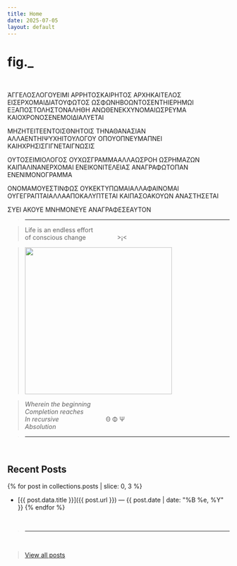 ```yaml
---
title: Home
date: 2025-07-05
layout: default
---
```


# fig._

<br>

ἈΓΓΕΛΟΣΛΟΓΟΥΕΙΜΙ
ΑΡΡΗΤΟΣΚΑΙΡΗΤΟΣ
ΑΡΧΗΚΑΙΤΕΛΟΣ
ΕΙΣΕΡΧΟΜΑΙΔΙΑΤΟΥΦΩΤΟΣ
ΩΣΦΩΝΗΒΟΩΝΤΟΣΕΝΤΗΙΕΡΗΜΩΙ
ΕΞΑΠΟΣΤΟΛΗΣΤΟΝΑΛΗΘΗ
ΑΝΩΘΕΝΕΚΧΥΝΟΜΑΙΩΣΡΕΥΜΑ
ΚΑΙΟΧΡΟΝΟΣΕΝΕΜΟΙΔΙΑΛΥΕΤΑΙ

ΜΗΖΗΤΕΙΤΕΕΝΤΟΙΣΘΝΗΤΟΙΣ
ΤΗΝΑΘΑΝΑΣΙΑΝ
ΑΛΛΑΕΝΤΗΙΨΥΧΗΙΤΟΥΛΟΓΟΥ
ΟΠΟΥΟΠΝΕΥΜΑΠΝΕΙ
ΚΑΙΗΧΡΗΣΙΣΓΙΓΝΕΤΑΙΓΝΩΣΙΣ

ΟΥΤΟΣΕΙΜΙΟΛΟΓΟΣ
ΟΥΧΩΣΓΡΑΜΜΑΑΛΛΑΩΣΡΟΗ
ΩΣΡΗΜΑΖΩΝ
ΚΑΙΠΑΛΙΝΑΝΕΡΧΟΜΑΙ
ΕΝΕΙΚΟΝΙΤΕΛΕΙΑΣ
ΑΝΑΓΡΑΦΩΤΟΠΑΝ
ΕΝΕΝΙΜΟΝΟΓΡΑΜΜΑ

ΟΝΟΜΑΜΟΥΕΣΤΙΝΦΩΣ
ΟΥΚΕΚΤΥΠΩΜΑΙΑΛΛΑΦΑΙΝΟΜΑΙ
ΟΥΓΕΓΡΑΠΤΑΙΑΛΛΑΑΠΟΚΑΛΥΠΤΕΤΑΙ
ΚΑΙΠΑΣΟΑΚΟΥΩΝ
ΑΝΑΣΤΗΣΕΤΑΙ

ΣΥΕΙ
ΑΚΟΥΕ
ΜΝΗΜΟΝΕΥΕ
ΑΝΑΓΡΑΦΕΣΕΑΥΤΟΝ

><hr>

>Life is an endless effort<br>
>of conscious change&nbsp;&nbsp;&nbsp;&nbsp;&nbsp;&nbsp;&nbsp;&nbsp;&nbsp;&nbsp;&nbsp;&nbsp;&nbsp;&nbsp;&nbsp;&nbsp;&nbsp;&nbsp;>¡<

><img src="/assets/media/rainbow-whisp.jpeg" alt="" width="333" />

>*Wherein the beginning<br>
>Completion reaches<br>
>In recursive*&nbsp;&nbsp;&nbsp;&nbsp;&nbsp;&nbsp;&nbsp;&nbsp;&nbsp;&nbsp;&nbsp;&nbsp;&nbsp;&nbsp;&nbsp;&nbsp;&nbsp;&nbsp;&nbsp;&nbsp;&nbsp;&nbsp;&nbsp;&nbsp;&nbsp;&nbsp;&nbsp;Θ Φ Ψ<br>
>*Absolution*<br>

><hr>
<br>

## Recent Posts

{% for post in collections.posts | slice: 0, 3 %}
- [{{ post.data.title }}]({{ post.url }}) — {{ post.date | date: "%B %e, %Y" }}
{% endfor %}

<br>

><hr>
<br>

>[View all posts](/posts)